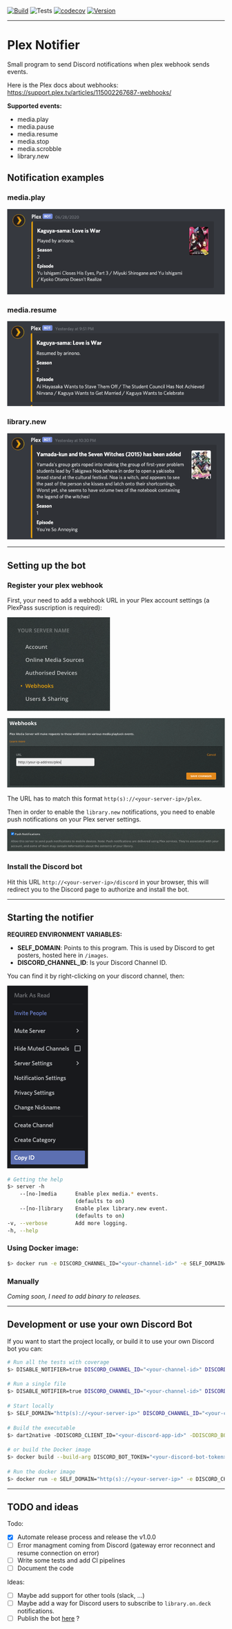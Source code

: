 [![Build](https://github.com/Arinono/plex-notifier/workflows/Build/badge.svg)](https://github.com/Arinono/plex-notifier/actions?query=workflow%3ABuild) ![Tests](https://github.com/Arinono/plex-notifier/workflows/Tests/badge.svg) [![codecov](https://codecov.io/gh/Arinono/plex-notifier/branch/master/graph/badge.svg)](https://codecov.io/gh/Arinono/plex-notifier) [![Version](https://img.shields.io/docker/v/arinono/plex-notifier)](https://hub.docker.com/r/arinono/plex-notifier)

---

# Plex Notifier

Small program to send Discord notifications when plex webhook sends events.

Here is the Plex docs about webhooks: https://support.plex.tv/articles/115002267687-webhooks/

**Supported events:**
- media.play
- media.pause
- media.resume
- media.stop
- media.scrobble
- library.new

## Notification examples

### media.play

![media.play notification](.github/readme-assets/media-play.png?raw=true "media.play notification")

### media.resume

![media.resume notification](.github/readme-assets/media-resume.png?raw=true "media.resume notification")

### library.new

![library.new notification](.github/readme-assets/library-new.png?raw=true "library.new notification")

---

## Setting up the bot

### Register your plex webhook

First, your need to add a webhook URL in your Plex account settings (a PlexPass suscription is required):

![Settings Webhooks](.github/readme-assets/plex-webhook.png?raw=true "Settings Webhooks")

![Settings Webhooks Add](.github/readme-assets/plex-webhook-add.png?raw=true "Settings Webhooks Add")

The URL has to match this format `http(s)://<your-server-ip>/plex`.

Then in order to enable the `library.new` notifications, you need to enable push notifications on your Plex server settings.

![Enable Push Notifications](.github/readme-assets/plex-push-notif.png?raw=true "Enable Push Notifications")

### Install the Discord bot

Hit this URL `http://<your-server-ip>/discord` in your browser, this will redirect you to the Discord page to authorize and install the bot.

---

## Starting the notifier

**REQUIRED ENVIRONMENT VARIABLES:**
- **SELF_DOMAIN**: Points to this program. This is used by Discord to get posters, hosted here in `/images`.
- **DISCORD_CHANNEL_ID**: Is your Discord Channel ID.

You can find it by right-clicking on your discord channel, then:

![Discord Guild ID](.github/readme-assets/discord-guild-id.png?raw=true "Discord Guild ID")

```bash
# Getting the help
$> server -h
    --[no-]media      Enable plex media.* events.
                      (defaults to on)
    --[no-]library    Enable plex library.new event.
                      (defaults to on)
-v, --verbose         Add more logging.
-h, --help
```

### Using Docker image:

```bash
$> docker run -e DISCORD_CHANNEL_ID="<your-channel-id>" -e SELF_DOMAIN="http(s)://<your-server-ip>" -p 8080:8080 arinono/plex-notifier [arguments]
```

### Manually

_Coming soon, I need to add binary to releases._

---

## Development or use your own Discord Bot

If you want to start the project locally, or build it to use your own Discord bot you can:

```bash
# Run all the tests with coverage
$> DISABLE_NOTIFIER=true DISCORD_CHANNEL_ID="<your-channel-id>" DISCORD_CLIENT_ID="<your-client-id>" DISCORD_BOT_TOKEN="<your-bot-token>" derry run test-full

# Run a single file
$> DISABLE_NOTIFIER=true DISCORD_CHANNEL_ID="<your-channel-id>" DISCORD_CLIENT_ID="<your-client-id>" DISCORD_BOT_TOKEN="<your-bot-token>" derry run test -- test/<file>.dart

# Start locally
$> SELF_DOMAIN="http(s)://<your-server-ip>" DISCORD_CHANNEL_ID="<your-channel-id>" dart -DDISCORD_CLIENT_ID="<your-discord-app-id>" -DDISCORD_BOT_TOKEN="<your-discord-bot-token>" bin/main.dart

# Build the executable
$> dart2native -DDISCORD_CLIENT_ID="<your-discord-app-id>" -DDISCORD_BOT_TOKEN="<your-discord-bot-token>" bin/main.dart -o build/server

# or build the Docker image
$> docker build --build-arg DISCORD_BOT_TOKEN="<your-discord-bot-token>" --build-arg DISCORD_CLIENT_ID="<your-discord-app-id>" -t <image-name> .

# Run the docker image
$> docker run -e SELF_DOMAIN="http(s)://<your-server-ip>" -e DISCORD_CHANNEL_ID="<your-channel-id>" -p 8080:8080 <image-name> [args]
```

---

## TODO and ideas

Todo:
- [x] Automate release process and release the v1.0.0
- [ ] Error managment coming from Discord (gateway error reconnect and resume connection on error)
- [ ] Write some tests and add CI pipelines
- [ ] Document the code

Ideas:
- [ ] Maybe add support for other tools (slack, ...)
- [ ] Maybe add a way for Discord users to subscribe to `library.on.deck` notifications.
- [ ] Publish the bot [here](https://top.gg/) ?

